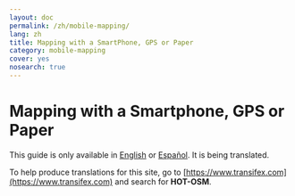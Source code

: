 ```yaml
---
layout: doc
permalink: /zh/mobile-mapping/
lang: zh
title: Mapping with a SmartPhone, GPS or Paper
category: mobile-mapping
cover: yes
nosearch: true
---
```


Mapping with a Smartphone, GPS or Paper
=============================

This guide is only available in [English](/en/mobile-mapping/) or [Español](/es/mobile-mapping/). It is being translated.

To help produce translations for this site, go to [https://www.transifex.com](https://www.transifex.com) and search for **HOT-OSM**.
